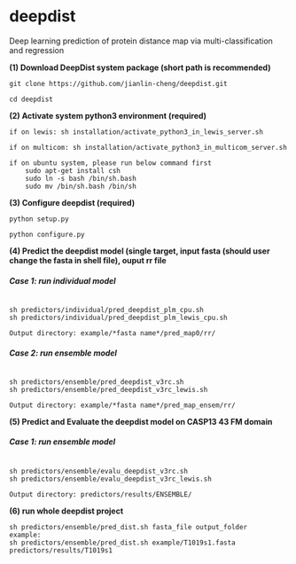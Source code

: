 # deepdist
Deep learning prediction of protein distance map via multi-classification and regression

**(1) Download DeepDist system package (short path is recommended)**

```
git clone https://github.com/jianlin-cheng/deepdist.git

cd deepdist
```

**(2) Activate system python3 environment (required)**

```
if on lewis: sh installation/activate_python3_in_lewis_server.sh

if on multicom: sh installation/activate_python3_in_multicom_server.sh

if on ubuntu system, please run below command first
	sudo apt-get install csh
	sudo ln -s bash /bin/sh.bash 
	sudo mv /bin/sh.bash /bin/sh
```

**(3) Configure deepdist (required)**

```
python setup.py

python configure.py
```

**(4) Predict the deepdist model (single target, input fasta (should user change the fasta in shell file), ouput rr file**

<h5>Case 1: run individual model</h5>

```

sh predictors/individual/pred_deepdist_plm_cpu.sh
sh predictors/individual/pred_deepdist_plm_lewis_cpu.sh

Output directory: example/*fasta name*/pred_map0/rr/

```

<h5>Case 2: run ensemble model</h5>

```

sh predictors/ensemble/pred_deepdist_v3rc.sh
sh predictors/ensemble/pred_deepdist_v3rc_lewis.sh

Output directory: example/*fasta name*/pred_map_ensem/rr/

```

**(5) Predict and Evaluate the deepdist model on CASP13 43 FM domain**

<h5>Case 1: run ensemble model</h5>

```

sh predictors/ensemble/evalu_deepdist_v3rc.sh
sh predictors/ensemble/evalu_deepdist_v3rc_lewis.sh

Output directory: predictors/results/ENSEMBLE/

```

**(6) run whole deepdist project**

```
sh predictors/ensemble/pred_dist.sh fasta_file output_folder
example:
sh predictors/ensemble/pred_dist.sh example/T1019s1.fasta predictors/results/T1019s1

```